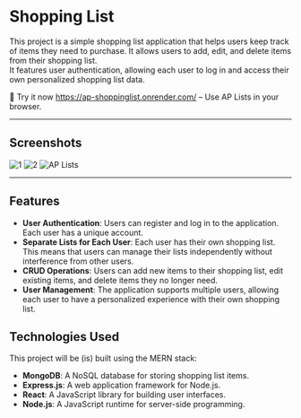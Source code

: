 # Shopping List

This project is a simple shopping list application that helps users keep track of items they need to purchase. It allows users to add, edit, and delete items from their shopping list.  
It features user authentication, allowing each user to log in and access their own personalized shopping list data.

🚀 Try it now https://ap-shoppinglist.onrender.com/ – Use AP Lists in your browser. 

---

## Screenshots
![1](https://github.com/user-attachments/assets/c175b799-6911-447f-ba12-53455d4d9862)
![2](https://github.com/user-attachments/assets/c92964d7-46a3-44b5-92c3-6724b3260302)
![AP Lists](https://github.com/user-attachments/assets/6bbe5a79-cb3f-483f-b05c-776ba6a2dd12)


---

## Features

- **User Authentication**: Users can register and log in to the application. Each user has a unique account.
- **Separate Lists for Each User**: Each user has their own shopping list. This means that users can manage their lists independently without interference from other users.
- **CRUD Operations**: Users can add new items to their shopping list, edit existing items, and delete items they no longer need.
- **User Management**: The application supports multiple users, allowing each user to have a personalized experience with their own shopping list.

## Technologies Used

This project will be (is) built using the MERN stack:
- **MongoDB**: A NoSQL database for storing shopping list items.
- **Express.js**: A web application framework for Node.js.
- **React**: A JavaScript library for building user interfaces.
- **Node.js**: A JavaScript runtime for server-side programming.
